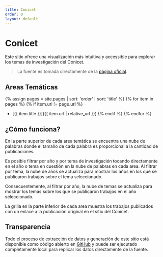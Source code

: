 ```yaml
---
title: Conicet
order: 0
layout: default
---
```


# Conicet

Este sitio ofrece una visualización más intuitiva y accessible para explorar 
los temas de investigación del Conicet. 

> La fuente es tomada directamente de la [página oficial](https://ri.conicet.gov.ar/subject/).

## Areas Temáticas

{% assign pages = site.pages | sort: 'order' | sort: 'title' %}
{% for item in pages %}
    {% if item.url != page.url %}
* [{{  item.title  }}]({{ item.url | relative_url }})
    {% endif %}
{% endfor %}

## ¿Cómo funciona?

En la parte superior de cada area temática se encuentra una nube de palabras 
donde el tamaño de cada palabra es proporcional a la cantidad de publicaciones.

Es posible filtrar por año y por tema de investigación tocando directamente 
en el año o tema en cuestión en la nube de palabras en cada area. Al filtrar 
por tema, la nube de años se actualiza para mostrar los años en los que se 
publicaron trabajos sobre el tema seleccionado.

Consecuentemente, al filtrar por año, la nube de temas se actualiza para 
mostrar los temas sobre los que se publicaron trabajos en el año seleccionado.

La grilla en la parte inferior de cada area muestra los trabajos publicados 
con un enlace a la publicación original en el sitio del Conicet.

## Transparencia

Todo el proceso de extracción de datos y generación de este sitio está 
disponible como código abierto en [GitHub](https://github.com/MenosRelato/conicet) 
y puede ser ejecutado completamente local para replicar los datos directamente 
de la fuente.
